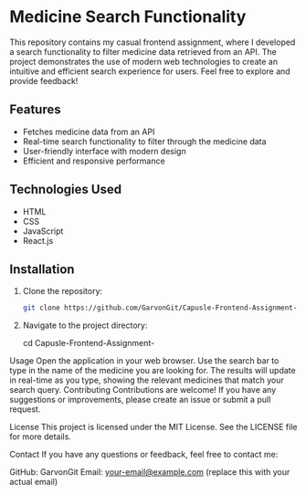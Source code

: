 # Medicine Search Functionality

This repository contains my casual frontend assignment, where I developed a search functionality to filter medicine data retrieved from an API. The project demonstrates the use of modern web technologies to create an intuitive and efficient search experience for users. Feel free to explore and provide feedback!

## Features

- Fetches medicine data from an API
- Real-time search functionality to filter through the medicine data
- User-friendly interface with modern design
- Efficient and responsive performance

## Technologies Used

- HTML
- CSS
- JavaScript
- React.js

## Installation

1. Clone the repository:
   ```bash
   git clone https://github.com/GarvonGit/Capusle-Frontend-Assignment-.git
2. Navigate to the project directory:

   cd Capusle-Frontend-Assignment-

Usage
Open the application in your web browser.
Use the search bar to type in the name of the medicine you are looking for.
The results will update in real-time as you type, showing the relevant medicines that match your search query.
Contributing
Contributions are welcome! If you have any suggestions or improvements, please create an issue or submit a pull request.

License
This project is licensed under the MIT License. See the LICENSE file for more details.

Contact
If you have any questions or feedback, feel free to contact me:

GitHub: GarvonGit
Email: your-email@example.com (replace this with your actual email)

